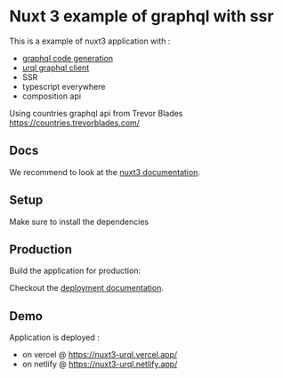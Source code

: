 # Nuxt 3 example of graphql with ssr

This is a example of nuxt3 application with :

* [graphql code generation](https://www.graphql-code-generator.com/)
* [urql graphql client](https://formidable.com/open-source/urql/)
* SSR
* typescript everywhere
* composition api

Using countries graphql api from Trevor Blades https://countries.trevorblades.com/

## Docs

We recommend to look at the [nuxt3 documentation](http://v3.nuxtjs.org).

## Setup

Make sure to install the dependencies

## Production

Build the application for production:

Checkout the [deployment documentation](https://v3.nuxtjs.org/docs/deployment).

## Demo

Application is deployed :

* on vercel @ https://nuxt3-urql.vercel.app/
* on netlify @ https://nuxt3-urql.netlify.app/


